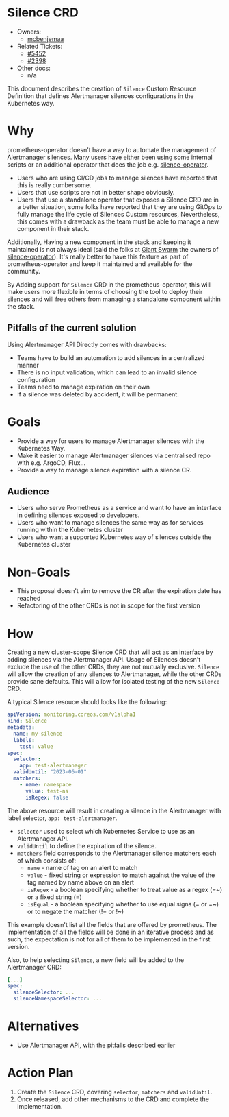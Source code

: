 # Silence CRD

* Owners:
  * [mcbenjemaa](https://github.com/mcbenjemaa)
* Related Tickets:
  * [#5452](https://github.com/prometheus-operator/prometheus-operator/issues/5452)
  * [#2398](https://github.com/prometheus-operator/prometheus-operator/issues/2398)
* Other docs:
  * n/a

This document describes the creation of `Silence` Custom Resource Definition that defines Alertmanager silences
configurations in the Kubernetes way.

# Why

prometheus-operator doesn't have a way to automate the management of Alertmanager silences. Many users have either been using some internal scripts
or an additional operator that does the job e.g. [silence-operator](https://github.com/giantswarm/silence-operator).

* Users who are using CI/CD jobs to manage silences have reported that this is really cumbersome.
* Users that use scripts are not in better shape obviously.
* Users that use a standalone operator that exposes a Silence CRD are in a better situation, some folks have reported that they are using GitOps
to fully manage the life cycle of Silences Custom resources, Nevertheless, this comes with a drawback 
as the team must be able to manage a new component in their stack.

Additionally, Having a new component in the stack and keeping it maintained is not always ideal (said the folks at [Giant Swarm](https://giantswarm.io) the owners of [silence-operator](https://github.com/giantswarm/silence-operator)).
It's really better to have this feature as part of prometheus-operator and keep it maintained and available for the community.

By Adding support for `Silence` CRD in the prometheus-operator, this will make users more flexible in terms of choosing the tool 
to deploy their silences and will free others from managing a standalone component within the stack.

## Pitfalls of the current solution

Using Alertmanager API Directly comes with drawbacks:

* Teams have to build an automation to add silences in a centralized manner
* There is no input validation, which can lead to an invalid silence configuration
* Teams need to manage expiration on their own
* If a silence was deleted by accident, it will be permanent.

# Goals

* Provide a way for users to manage Alertmanager silences with the Kubernetes Way.
* Make it easier to manage Alertmanager silences via centralised repo with e.g. ArgoCD, Flux...
* Provide a way to manage silence expiration with a silence CR.

## Audience

* Users who serve Prometheus as a service and want to have an interface in defining silences exposed to developers.
* Users who want to manage silences the same way as for services running within the Kubernetes cluster
* Users who want a supported Kubernetes way of silences outside the Kubernetes cluster

# Non-Goals

* This proposal doesn't aim to remove the CR after the expiration date has reached
* Refactoring of the other CRDs is not in scope for the first version


# How

Creating a new cluster-scope Silence CRD that will act as an interface by adding silences via the Alertmanager API.
Usage of Silences doesn't exclude the use of the other CRDs, they are not mutually exclusive.
`Silence` will allow the creation of any silences to Alertmanager, while the other CRDs provide sane defaults. This will allow
for isolated testing of the new `Silence` CRD.


A typical Silence resouce should looks like the following:

```yaml
apiVersion: monitoring.coreos.com/v1alpha1
kind: Silence
metadata:
  name: my-silence
  labels:
    test: value
spec:
  selector:
    app: test-alertmanager
  validUntil: "2023-06-01"
  matchers:
    - name: namespace
      value: test-ns
      isRegex: false
```

The above resource will result in creating a silence in the Alertmanager with label selector, 
`app: test-alertmanager`.

* `selector` used to select which Kubernetes Service to use as an Alertmanager API.
* `validUntil` to define the expiration of the silence.
* `matchers` field corresponds to the Alertmanager silence matchers each of which consists of:
    - `name` - name of tag on an alert to match
    - `value` - fixed string or expression to match against the value of the tag named by name above on an alert
    - `isRegex` - a boolean specifying whether to treat value as a regex (=~) or a fixed string (=)
    - `isEqual` - a boolean specifying whether to use equal signs (= or =~) or to negate the matcher (!= or !~)


This example doesn't list all the fields that are offered by prometheus. The implementation of all the fields will be
done in an iterative process and as such, the expectation is not for all of them to be implemented in the first version.

Also, to help selecting `Silence`, a new field will be added to the Alertmanager CRD:

```yaml
[...]
spec:
  silenceSelector: ...
  silenceNamespaceSelector: ...
```

# Alternatives

* Use Alertmanager API, with the pitfalls described earlier

# Action Plan

1. Create the `Silence` CRD, covering `selector`, `matchers` and `validUntil`. 
2. Once released, add other mechanisms to the CRD and complete the implementation.
